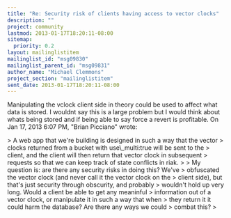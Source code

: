 ```yaml
---
title: "Re: Security risk of clients having access to vector clocks"
description: ""
project: community
lastmod: 2013-01-17T18:20:11-08:00
sitemap:
  priority: 0.2
layout: mailinglistitem
mailinglist_id: "msg09830"
mailinglist_parent_id: "msg09831"
author_name: "Michael Clemmons"
project_section: "mailinglistitem"
sent_date: 2013-01-17T18:20:11-08:00
---
```



Manipulating the vclock client side in theory could be used to affect what
data is stored. I wouldnt say this is a large problem but I would think
about whats being stored and if being able to say force a revert is
profitable.
On Jan 17, 2013 6:07 PM, "Brian Picciano"  wrote:

&gt; A web app that we're building is designed in such a way that the vector
&gt; clocks returned from a bucket with use\\_multi:true will be sent to the
&gt; client, and the client will then return that vector clock in subsequent
&gt; requests so that we can keep track of state conflicts in riak.
&gt;
&gt; My question is: are there any security risks in doing this? We've
&gt; obfuscated the vector clock (and never call it the vector clock on the
&gt; client side), but that's just security through obscurity, and probably
&gt; wouldn't hold up very long. Would a client be able to get any meaninful
&gt; information out of a vector clock, or manipulate it in such a way that when
&gt; they return it it could harm the database? Are there any ways we could
&gt; combat this?
&gt;

